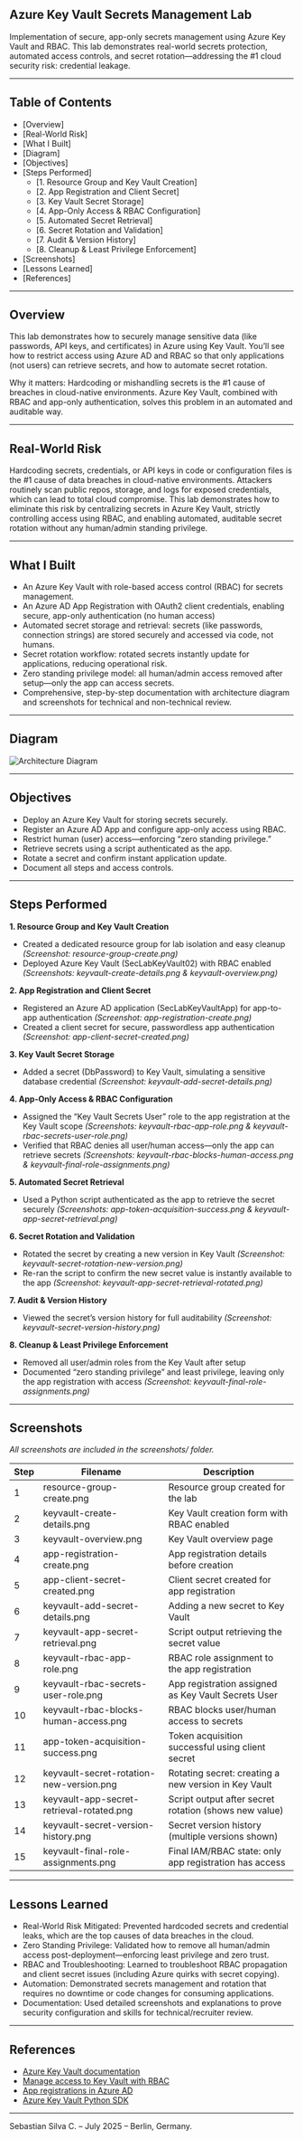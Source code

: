 ## Azure Key Vault Secrets Management Lab

Implementation of secure, app-only secrets management using Azure Key Vault and RBAC. This lab demonstrates real-world secrets protection, automated access controls, and secret rotation—addressing the #1 cloud security risk: credential leakage.

---

## Table of Contents

- [Overview]
- [Real-World Risk]
- [What I Built]
- [Diagram]
- [Objectives]
- [Steps Performed]
  - [1. Resource Group and Key Vault Creation]
  - [2. App Registration and Client Secret]
  - [3. Key Vault Secret Storage]
  - [4. App-Only Access & RBAC Configuration]
  - [5. Automated Secret Retrieval]
  - [6. Secret Rotation and Validation]
  - [7. Audit & Version History]
  - [8. Cleanup & Least Privilege Enforcement]
- [Screenshots]
- [Lessons Learned]
- [References]

---

## Overview

This lab demonstrates how to securely manage sensitive data (like passwords, API keys, and certificates) in Azure using Key Vault. You’ll see how to restrict access using Azure AD and RBAC so that only applications (not users) can retrieve secrets, and how to automate secret rotation.

Why it matters: Hardcoding or mishandling secrets is the #1 cause of breaches in cloud-native environments. Azure Key Vault, combined with RBAC and app-only authentication, solves this problem in an automated and auditable way.

---

## Real-World Risk
Hardcoding secrets, credentials, or API keys in code or configuration files is the #1 cause of data breaches in cloud-native environments.
Attackers routinely scan public repos, storage, and logs for exposed credentials, which can lead to total cloud compromise.
This lab demonstrates how to eliminate this risk by centralizing secrets in Azure Key Vault, strictly controlling access using RBAC, and enabling automated, auditable secret rotation without any human/admin standing privilege.

---

## What I Built

- An Azure Key Vault with role-based access control (RBAC) for secrets management.
- An Azure AD App Registration with OAuth2 client credentials, enabling secure, app-only authentication (no human access)
- Automated secret storage and retrieval: secrets (like passwords, connection strings) are stored securely and accessed via code, not humans.
- Secret rotation workflow: rotated secrets instantly update for applications, reducing operational risk.
- Zero standing privilege model: all human/admin access removed after setup—only the app can access secrets.
- Comprehensive, step-by-step documentation with architecture diagram and screenshots for technical and non-technical review.

---

## Diagram

![Architecture Diagram](diagram.png)

---

## Objectives

- Deploy an Azure Key Vault for storing secrets securely.
- Register an Azure AD App and configure app-only access using RBAC.
- Restrict human (user) access—enforcing “zero standing privilege.”
- Retrieve secrets using a script authenticated as the app.
- Rotate a secret and confirm instant application update.
- Document all steps and access controls.

---

## Steps Performed

**1. Resource Group and Key Vault Creation**
   - Created a dedicated resource group for lab isolation and easy cleanup *(Screenshot: resource-group-create.png)*
   - Deployed Azure Key Vault (SecLabKeyVault02) with RBAC enabled *(Screenshots: keyvault-create-details.png & keyvault-overview.png)*

**2. App Registration and Client Secret**
   - Registered an Azure AD application (SecLabKeyVaultApp) for app-to-app authentication *(Screenshot: app-registration-create.png)*
   - Created a client secret for secure, passwordless app authentication *(Screenshot: app-client-secret-created.png)*

**3. Key Vault Secret Storage**
   - Added a secret (DbPassword) to Key Vault, simulating a sensitive database credential *(Screenshot: keyvault-add-secret-details.png)*

**4. App-Only Access & RBAC Configuration**
   - Assigned the “Key Vault Secrets User” role to the app registration at the Key Vault scope *(Screenshots: keyvault-rbac-app-role.png & keyvault-rbac-secrets-user-role.png)*
   - Verified that RBAC denies all user/human access—only the app can retrieve secrets *(Screenshots: keyvault-rbac-blocks-human-access.png & keyvault-final-role-assignments.png)*

**5. Automated Secret Retrieval**
   - Used a Python script authenticated as the app to retrieve the secret securely *(Screenshots: app-token-acquisition-success.png & keyvault-app-secret-retrieval.png)*

**6. Secret Rotation and Validation**
   - Rotated the secret by creating a new version in Key Vault *(Screenshot: keyvault-secret-rotation-new-version.png)*
   - Re-ran the script to confirm the new secret value is instantly available to the app *(Screenshot: keyvault-app-secret-retrieval-rotated.png)*

**7. Audit & Version History**
   - Viewed the secret’s version history for full auditability *(Screenshot: keyvault-secret-version-history.png)*

**8. Cleanup & Least Privilege Enforcement**
   - Removed all user/admin roles from the Key Vault after setup
   - Documented “zero standing privilege” and least privilege, leaving only the app registration with access *(Screenshot: keyvault-final-role-assignments.png)*

---

## Screenshots

*All screenshots are included in the screenshots/ folder.*

| Step | Filename                                  | Description                                            |
| ---- | ----------------------------------------- | ------------------------------------------------------ |
| 1    | resource-group-create.png                 | Resource group created for the lab                     |
| 2    | keyvault-create-details.png               | Key Vault creation form with RBAC enabled              |
| 3    | keyvault-overview\.png                    | Key Vault overview page                                |
| 4    | app-registration-create.png               | App registration details before creation               |
| 5    | app-client-secret-created.png             | Client secret created for app registration             |
| 6    | keyvault-add-secret-details.png           | Adding a new secret to Key Vault                       |
| 7    | keyvault-app-secret-retrieval.png         | Script output retrieving the secret value              |
| 8    | keyvault-rbac-app-role.png                | RBAC role assignment to the app registration           |
| 9    | keyvault-rbac-secrets-user-role.png       | App registration assigned as Key Vault Secrets User    |
| 10   | keyvault-rbac-blocks-human-access.png     | RBAC blocks user/human access to secrets               |
| 11   | app-token-acquisition-success.png         | Token acquisition successful using client secret       |
| 12   | keyvault-secret-rotation-new-version.png  | Rotating secret: creating a new version in Key Vault   |
| 13   | keyvault-app-secret-retrieval-rotated.png | Script output after secret rotation (shows new value)  |
| 14   | keyvault-secret-version-history.png       | Secret version history (multiple versions shown)       |
| 15   | keyvault-final-role-assignments.png       | Final IAM/RBAC state: only app registration has access |
 
---

## Lessons Learned

- Real-World Risk Mitigated: Prevented hardcoded secrets and credential leaks, which are the top causes of data breaches in the cloud.
- Zero Standing Privilege: Validated how to remove all human/admin access post-deployment—enforcing least privilege and zero trust.
- RBAC and Troubleshooting: Learned to troubleshoot RBAC propagation and client secret issues (including Azure quirks with secret copying).
- Automation: Demonstrated secrets management and rotation that requires no downtime or code changes for consuming applications.
- Documentation: Used detailed screenshots and explanations to prove security configuration and skills for technical/recruiter review.

---

## References

- [Azure Key Vault documentation](https://learn.microsoft.com/en-us/azure/key-vault/general/overview)
- [Manage access to Key Vault with RBAC](https://learn.microsoft.com/en-us/azure/key-vault/general/rbac-guide?tabs=azure-cli)
- [App registrations in Azure AD](https://learn.microsoft.com/en-us/entra/identity-platform/quickstart-register-app)
- [Azure Key Vault Python SDK](https://learn.microsoft.com/en-us/python/api/overview/azure/key-vault?view=azure-python)

---

Sebastian Silva C. – July 2025 – Berlin, Germany.
